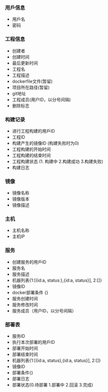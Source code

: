### 用戶信息
* 用戶名
* 密码

### 工程信息
* 创建者
* 创建时间
* 最后更新时间
* 工程名
* 工程描述
* dockerfile文件(暂留)
* 项目所在路径(暂留)
* git地址
* 工程成员(用户ID，以分号间隔)
* 删除标志

### 构建记录
* 进行工程构建的用戶ID
* 工程ID
* 构建产生的镜像ID (构建失败时为0)
* 工程构建的开始时间
* 工程构建的结束时间
* 工程构建状态	(1.	构建中	2.构建成功	3.构建失败)
* 构建日志

### 镜像
* 镜像名称
* 镜像版本
* 镜像描述

### 主机
* 主机名称
* 主机IP

### 服务
* 创建服务的用戶ID
* 服务名
* 服务描述
* 机器列表{1:[{id:a,	status:},{id:a,	status}],	2:[]}
* 镜像ID
* docker部署条件	{}
* 服务创建时间
* 服务修改时间
* 服务成员（用户ID，以分号间隔）

### 部署表
* 服务ID
* 执行本次部署的用戶ID
* 部署开始时间
* 部署结束时间
* 机器列表{1:[{id:a,	status},{id:a,	status}],	2:[]}
* 镜像ID
* 部署条件{}
* 部署日志
* 部署状态(0.待部署	1.部署中	2.回滚	3.完成)	